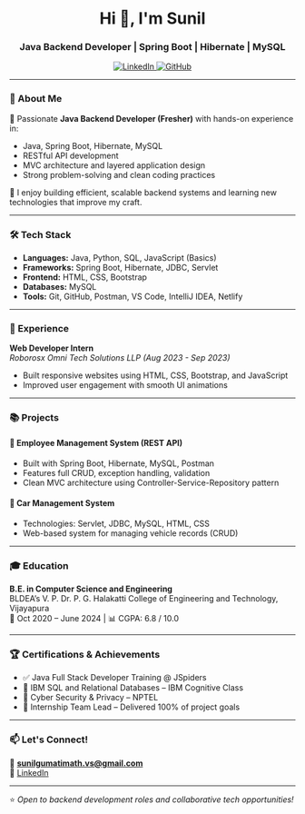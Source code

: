 <h1 align="center">Hi 👋, I'm Sunil</h1>
<h3 align="center">Java Backend Developer | Spring Boot | Hibernate | MySQL</h3>

<p align="center">
  <a href="https://www.linkedin.com/in/sunil-gumatimath-2a6577240/" target="_blank">
    <img src="https://img.shields.io/badge/LinkedIn-blue?style=for-the-badge&logo=linkedin" alt="LinkedIn" />
  </a>
  <a href="https://github.com/sunil-gumatimath" target="_blank">
    <img src="https://img.shields.io/badge/GitHub-black?style=for-the-badge&logo=github" alt="GitHub" />
  </a>
</p>

---

### 🌟 About Me

🚀 Passionate **Java Backend Developer (Fresher)** with hands-on experience in:

- Java, Spring Boot, Hibernate, MySQL
- RESTful API development
- MVC architecture and layered application design
- Strong problem-solving and clean coding practices

🎯 I enjoy building efficient, scalable backend systems and learning new technologies that improve my craft.

---

### 🛠️ Tech Stack

- **Languages:** Java, Python, SQL, JavaScript (Basics)
- **Frameworks:** Spring Boot, Hibernate, JDBC, Servlet
- **Frontend:** HTML, CSS, Bootstrap
- **Databases:** MySQL
- **Tools:** Git, GitHub, Postman, VS Code, IntelliJ IDEA, Netlify

---

### 💼 Experience

**Web Developer Intern**  
*Roborosx Omni Tech Solutions LLP (Aug 2023 - Sep 2023)*  
- Built responsive websites using HTML, CSS, Bootstrap, and JavaScript  
- Improved user engagement with smooth UI animations  

---

### 📚 Projects

#### 🔹 Employee Management System (REST API)
- Built with Spring Boot, Hibernate, MySQL, Postman
- Features full CRUD, exception handling, validation
- Clean MVC architecture using Controller-Service-Repository pattern

#### 🔹 Car Management System
- Technologies: Servlet, JDBC, MySQL, HTML, CSS
- Web-based system for managing vehicle records (CRUD)

---

### 🎓 Education

**B.E. in Computer Science and Engineering**  
BLDEA’s V. P. Dr. P. G. Halakatti College of Engineering and Technology, Vijayapura  
📅 Oct 2020 – June 2024 | 📊 CGPA: 6.8 / 10.0

---

### 🏆 Certifications & Achievements

- ✅ Java Full Stack Developer Training @ JSpiders  
- 🧠 IBM SQL and Relational Databases – IBM Cognitive Class  
- 🔐 Cyber Security & Privacy – NPTEL  
- 👥 Internship Team Lead – Delivered 100% of project goals

---

### 📫 Let's Connect!

📧 **sunilgumatimath.vs@gmail.com**
<br/>
🔗 [LinkedIn](https://www.linkedin.com/in/sunil-gumatimath-2a6577240/)

---

⭐ *Open to backend development roles and collaborative tech opportunities!*
